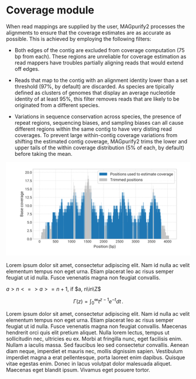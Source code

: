 # Coverage module

When read mappings are supplied by the user, MAGpurify2 processes the alignments to ensure that the coverage estimates are as accurate as possible. This is achieved by employing the following filters:

- Both edges of the contig are excluded from coverage computation (75 bp from each). These regions are unreliable for coverage estimation as read mappers have troubles partially aligning reads that would extend off edges.

- Reads that map to the contig with an alignment identity lower than a set threshold (97%, by default) are discarded. As species are tipically defined as clusters of genomes that display an average nucleotide identity of at least 95%, this filter removes reads that are likely to be originated from a different species.

- Variations in sequence conservation across species, the presence of repeat regions, sequencing biases, and sampling biases can all cause different regions within the same contig to have very disting read coverages. To prevent large within-contig coverage variations from shifting the estimated contig coverage, MAGpurify2 trims the lower and upper tails of the within coverage distribution (5% of each, by default) before taking the mean.

![coverage-trimming](./figures/coverage-trimming.svg)

Lorem ipsum dolor sit amet, consectetur adipiscing elit. Nam id nulla ac velit elementum tempus non eget urna. Etiam placerat leo ac risus semper feugiat ut id nulla. Fusce venenatis magna non feugiat convallis.

$a>n <=> a>=n+1$, if $a, n\in\Z$

$$
\Gamma(z) = \int_0^\infty t^{z-1}e^{-t}dt\,.
$$

Lorem ipsum dolor sit amet, consectetur adipiscing elit. Nam id nulla ac velit elementum tempus non eget urna. Etiam placerat leo ac risus semper feugiat ut id nulla. Fusce venenatis magna non feugiat convallis. Maecenas hendrerit orci quis elit pretium aliquet. Nulla lorem lectus, tempus ut sollicitudin nec, ultricies eu ex. Morbi at fringilla nunc, eget facilisis enim. Nullam a iaculis massa. Sed faucibus leo sed consectetur convallis. Aenean diam neque, imperdiet et mauris nec, mollis dignissim sapien. Vestibulum imperdiet magna a erat pellentesque, porta laoreet enim dapibus. Quisque vitae egestas enim. Donec in lacus volutpat dolor malesuada aliquet. Maecenas eget blandit ipsum. Vivamus eget posuere tortor.
